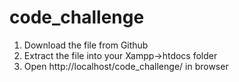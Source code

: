 # code_challenge
1. Download the file from Github
2. Extract the file into your Xampp->htdocs folder
3. Open http://localhost/code_challenge/ in browser
